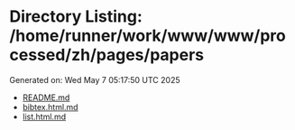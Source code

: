 # Directory Listing: /home/runner/work/www/www/processed/zh/pages/papers
Generated on: Wed May  7 05:17:50 UTC 2025

- [README.md](README.md)
- [bibtex.html.md](bibtex.html.md)
- [list.html.md](list.html.md)
